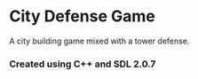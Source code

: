 # City Defense Game
A city building game mixed with a tower defense.

### Created using C++ and SDL 2.0.7
